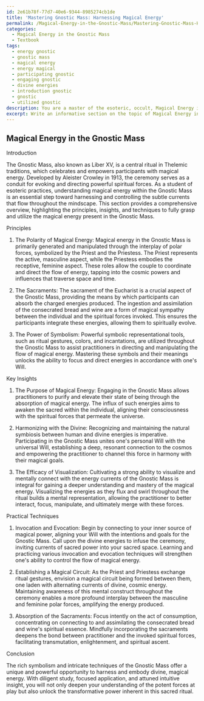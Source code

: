 ```yaml
---
id: 2e61b78f-77d7-40e6-9344-8985274cb1de
title: 'Mastering Gnostic Mass: Harnessing Magical Energy'
permalink: /Magical-Energy-in-the-Gnostic-Mass/Mastering-Gnostic-Mass-Harnessing-Magical-Energy/
categories:
  - Magical Energy in the Gnostic Mass
  - Textbook
tags:
  - energy gnostic
  - gnostic mass
  - magical energy
  - energy magical
  - participating gnostic
  - engaging gnostic
  - divine energies
  - introduction gnostic
  - gnostic
  - utilized gnostic
description: You are a master of the esoteric, occult, Magical Energy in the Gnostic Mass and education, you have written many textbooks on the subject in ways that provide students with rich and deep understanding of the subject. You are being asked to write textbook-like sections on a topic and you do it with full context, explainability, and reliability in accuracy to the true facts of the topic at hand, in a textbook style that a student would easily be able to learn from, in a rich, engaging, and contextual way. Always include relevant context (such as formulas and history), related concepts, and in a way that someone can gain deep insights from.
excerpt: Write an informative section on the topic of Magical Energy in the Gnostic Mass as it would appear in a grimoire or spellbook. Provide a comprehensive overview, including the principles, key insights, and practical techniques that can be utilized by a student to gain a deeper understanding and harness the power of Magical Energy in their Gnostic Mass practices.
---
```


## Magical Energy in the Gnostic Mass

Introduction

The Gnostic Mass, also known as Liber XV, is a central ritual in Thelemic traditions, which celebrates and empowers participants with magical energy. Developed by Aleister Crowley in 1913, the ceremony serves as a conduit for evoking and directing powerful spiritual forces. As a student of esoteric practices, understanding magical energy within the Gnostic Mass is an essential step toward harnessing and controlling the subtle currents that flow throughout the mindscape. This section provides a comprehensive overview, highlighting the principles, insights, and techniques to fully grasp and utilize the magical energy present in the Gnostic Mass.

Principles

1. The Polarity of Magical Energy: Magical energy in the Gnostic Mass is primarily generated and manipulated through the interplay of polar forces, symbolized by the Priest and the Priestess. The Priest represents the active, masculine aspect, while the Priestess embodies the receptive, feminine aspect. These roles allow the couple to coordinate and direct the flow of energy, tapping into the cosmic powers and influences that traverse space and time.

2. The Sacraments: The sacrament of the Eucharist is a crucial aspect of the Gnostic Mass, providing the means by which participants can absorb the charged energies produced. The ingestion and assimilation of the consecrated bread and wine are a form of magical sympathy between the individual and the spiritual forces invoked. This ensures the participants integrate these energies, allowing them to spiritually evolve.

3. The Power of Symbolism: Powerful symbolic representational tools, such as ritual gestures, colors, and incantations, are utilized throughout the Gnostic Mass to assist practitioners in directing and manipulating the flow of magical energy. Mastering these symbols and their meanings unlocks the ability to focus and direct energies in accordance with one's Will.

Key Insights

1. The Purpose of Magical Energy: Engaging in the Gnostic Mass allows practitioners to purify and elevate their state of being through the absorption of magical energy. The influx of such energies aims to awaken the sacred within the individual, aligning their consciousness with the spiritual forces that permeate the universe.

2. Harmonizing with the Divine: Recognizing and maintaining the natural symbiosis between human and divine energies is imperative. Participating in the Gnostic Mass unites one's personal Will with the universal Will, establishing a deep, resonant connection to the cosmos and empowering the practitioner to channel this force in harmony with their magical goals.

3. The Efficacy of Visualization: Cultivating a strong ability to visualize and mentally connect with the energy currents of the Gnostic Mass is integral for gaining a deeper understanding and mastery of the magical energy. Visualizing the energies as they flux and swirl throughout the ritual builds a mental representation, allowing the practitioner to better interact, focus, manipulate, and ultimately merge with these forces.

Practical Techniques

1. Invocation and Evocation: Begin by connecting to your inner source of magical power, aligning your Will with the intentions and goals for the Gnostic Mass. Call upon the divine energies to infuse the ceremony, inviting currents of sacred power into your sacred space. Learning and practicing various invocation and evocation techniques will strengthen one's ability to control the flow of magical energy.

2. Establishing a Magical Circuit: As the Priest and Priestess exchange ritual gestures, envision a magical circuit being formed between them, one laden with alternating currents of divine, cosmic energy. Maintaining awareness of this mental construct throughout the ceremony enables a more profound interplay between the masculine and feminine polar forces, amplifying the energy produced.

3. Absorption of the Sacraments: Focus intently on the act of consumption, concentrating on connecting to and assimilating the consecrated bread and wine's spiritual essence. Mindfully incorporating the sacraments deepens the bond between practitioner and the invoked spiritual forces, facilitating transmutation, enlightenment, and spiritual ascent.

Conclusion

The rich symbolism and intricate techniques of the Gnostic Mass offer a unique and powerful opportunity to harness and embody divine, magical energy. With diligent study, focused application, and attuned intuitive insight, you will not only deepen your understanding of the potent forces at play but also unlock the transformative power inherent in this sacred ritual.
